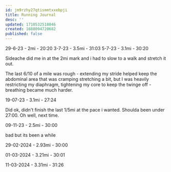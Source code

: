 ```yaml
---
id: jm9rzhy27qtismmtxxebpji
title: Running Journal
desc: ''
updated: 1710532518046
created: 1688094720682
published: false
---
```


29-6-23 - 2mi - 20:20
3-7-23 - 3.5mi - 31:03
5-7-23 - 3.1mi - 30:20

Sideache did me in at the 2mi mark and i had to slow to a walk and stretch it out.

The last 6/10 of a mile was rough - extending my stride helped keep the abdominal area that was cramping stretching a bit, but I was heavily restricting my diaphragm, tightening my core to keep the twinge off - breathing became much harder.

19-07-23 - 3.1mi - 27:24

Did ok, didn't finish the last 1/5mi at the pace i wanted. Shoulda been under 27:00. Oh well, next time.

09-11-23 - 2.5mi - 30:00

bad but its been a while

29-02-2024 - 2.93mi - 30:00

01-03-2024 - 3.21mi - 30:01

11-03-2024 - 3.31mi - 31:26

